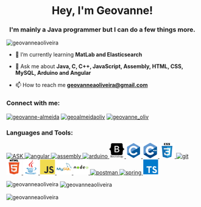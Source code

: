 <h1 align="center">Hey, I'm Geovanne!</h1>
<h3 align="center">I'm mainly a Java programmer but I can do a few things more.</h3>

<p align="left"> <img src="https://komarev.com/ghpvc/?username=geovanneaoliveira&label=Profile%20views&color=0e75b6&style=flat" alt="geovanneaoliveira" /> </p>

- 🌱 I’m currently learning **MatLab and Elasticsearch**

- 💬 Ask me about **Java, C, C++, JavaScript, Assembly, HTML, CSS, MySQL, Arduino and Angular**

- 📫 How to reach me **geovanneaoliveira@gmail.com**

<h3 align="left">Connect with me:</h3>
<p align="left">
<a href="https://linkedin.com/in/geovanne-almeida" target="blank"><img align="center" src="https://raw.githubusercontent.com/rahuldkjain/github-profile-readme-generator/master/src/images/icons/Social/linked-in-alt.svg" alt="geovanne-almeida" height="30" width="40" /></a>
<a href="https://fb.com/geoalmeidaoliv" target="blank"><img align="center" src="https://raw.githubusercontent.com/rahuldkjain/github-profile-readme-generator/master/src/images/icons/Social/facebook.svg" alt="geoalmeidaoliv" height="30" width="40" /></a>
<a href="https://instagram.com/geovanne_oliv" target="blank"><img align="center" src="https://raw.githubusercontent.com/rahuldkjain/github-profile-readme-generator/master/src/images/icons/Social/instagram.svg" alt="geovanne_oliv" height="30" width="40" /></a>
</p>

<h3 align="left">Languages and Tools:</h3>
<p align="left"> <a href="https://developer.amazon.com/pt-BR/docs/alexa/ask-overviews/what-is-the-alexa-skills-kit.html" target="_blank" rel="noreferrer"> <img src="https://d7qzviu3xw2xc.cloudfront.net/alexa/assets/images/Alexa_Logo_RGB_BLUE.png" alt="ASK" width="40" height="26"/> </a> <a href="https://angular.io" target="_blank" rel="noreferrer"> <img src="https://angular.io/assets/images/logos/angular/angular.svg" alt="angular" width="40" height="40"/> </a> <a href="http://courses.missouristate.edu/kenvollmar/mars/" target="_blank" rel="noreferrer"> <img src="https://plugins.jetbrains.com/files/9759/86800/icon/META-INF_pluginIcon.svg" alt="assembly" width="40" height="40"/> </a> <a href="https://www.arduino.cc/" target="_blank" rel="noreferrer"> <img src="https://cdn.worldvectorlogo.com/logos/arduino-1.svg" alt="arduino" width="40" height="40"/> </a> <a href="https://getbootstrap.com" target="_blank" rel="noreferrer"> <img src="https://raw.githubusercontent.com/devicons/devicon/master/icons/bootstrap/bootstrap-plain-wordmark.svg" alt="bootstrap" width="40" height="40"/> </a> <a href="https://www.cprogramming.com/" target="_blank" rel="noreferrer"> <img src="https://raw.githubusercontent.com/devicons/devicon/master/icons/c/c-original.svg" alt="c" width="40" height="40"/> </a> <a href="https://www.w3schools.com/cpp/" target="_blank" rel="noreferrer"> <img src="https://raw.githubusercontent.com/devicons/devicon/master/icons/cplusplus/cplusplus-original.svg" alt="cplusplus" width="40" height="40"/> </a> <a href="https://www.w3schools.com/css/" target="_blank" rel="noreferrer"> <img src="https://raw.githubusercontent.com/devicons/devicon/master/icons/css3/css3-original-wordmark.svg" alt="css3" width="40" height="40"/> </a> <a href="https://git-scm.com/" target="_blank" rel="noreferrer"> <img src="https://www.vectorlogo.zone/logos/git-scm/git-scm-icon.svg" alt="git" width="40" height="40"/> </a> <a href="https://www.w3.org/html/" target="_blank" rel="noreferrer"> <img src="https://raw.githubusercontent.com/devicons/devicon/master/icons/html5/html5-original-wordmark.svg" alt="html5" width="40" height="40"/> </a> <a href="https://www.java.com" target="_blank" rel="noreferrer"> <img src="https://raw.githubusercontent.com/devicons/devicon/master/icons/java/java-original.svg" alt="java" width="40" height="40"/> </a> <a href="https://developer.mozilla.org/en-US/docs/Web/JavaScript" target="_blank" rel="noreferrer"> <img src="https://raw.githubusercontent.com/devicons/devicon/master/icons/javascript/javascript-original.svg" alt="javascript" width="40" height="40"/> </a> <a href="https://www.mysql.com/" target="_blank" rel="noreferrer"> <img src="https://raw.githubusercontent.com/devicons/devicon/master/icons/mysql/mysql-original-wordmark.svg" alt="mysql" width="40" height="40"/> </a> <a href="https://nodejs.org" target="_blank" rel="noreferrer"> <img src="https://raw.githubusercontent.com/devicons/devicon/master/icons/nodejs/nodejs-original-wordmark.svg" alt="nodejs" width="40" height="40"/> </a> <a href="https://postman.com" target="_blank" rel="noreferrer"> <img src="https://www.vectorlogo.zone/logos/getpostman/getpostman-icon.svg" alt="postman" width="40" height="40"/> </a> <a href="https://spring.io/" target="_blank" rel="noreferrer"> <img src="https://www.vectorlogo.zone/logos/springio/springio-icon.svg" alt="spring" width="40" height="40"/> </a> <a href="https://www.typescriptlang.org/" target="_blank" rel="noreferrer"> <img src="https://raw.githubusercontent.com/devicons/devicon/master/icons/typescript/typescript-original.svg" alt="typescript" width="40" height="40"/> </a> </p>

<p><img align="left" src="https://github-readme-stats.vercel.app/api/top-langs?username=geovanneaoliveira&show_icons=true&locale=en&layout=compact" alt="geovanneaoliveira" /></p>

<p>&nbsp;<img align="center" src="https://github-readme-stats.vercel.app/api?username=geovanneaoliveira&show_icons=true&locale=en" alt="geovanneaoliveira" /></p>

<p><img align="center" src="https://github-readme-streak-stats.herokuapp.com/?user=geovanneaoliveira&" alt="geovanneaoliveira" /></p>
